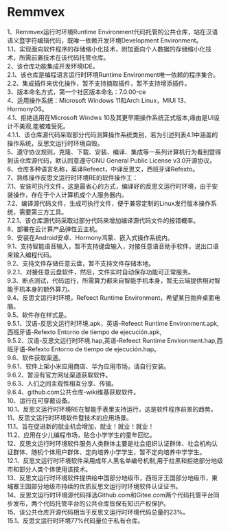 # Remmvex
1、Remmvex运行时环境Runtime Environment代码托管的公共仓库，站在汉语语义暨字符编辑代码，既唯一依赖开发环境Development Environment。<br/>
1.1、实现面向软件程序的存储缩小化技术，附加面向个人数据的存储缩小化技术，所需前置技术在该代码托管仓库。<br/>
2、该仓库功能集成开发环境IDE。<br/>
2.1、该仓库是编程语言运行时环境Runtime Environment唯一依赖的程序集合。<br/>
2.2、集成插件来优化操作，暂不支持摘取插件，暂不支持增添插件。<br/>
3、版本命名方式，第一个社区版本命名：7.0.00-ce<br/>
4、适用操作系统：Microsoft Windows 11和Arch Linux，MIUI 13、HormonyOS。<br/>
4.1、拒绝适用在Microsoft Windws 10及其更早期操作系统正式版本,缘由是UI设计不美观,能被难受死。<br/>
4.1.1、该仓库源代码采取部分代码测算操作系统类别，若为引述列表4.1中涵盖的操作系统，反思文运行时环境自毁。<br/>
5、遵守协议规则，克隆、下载、安装、编译、集成等一系列计算机行为看到暨得到该仓库源代码，默认同意遵守GNU General Public License v3.0开源协议。<br/>
6、仓库多种语言名称，英译Refeect，中译反思文，西班牙译Refexto。<br/>
7、熟练操作反思文运行时环境RE的软件操作工：<br/>
7.1、安装可执行文件，这是最省心的方式，编译好的反思文运行时环境，由于安装操作，存在于个人计算机或个人服务器内。<br/>
7.2、编译源代码文件，生成可执行文件，便于兼容定制的Linux发行版本操作系统，需要第三方工具。<br/>
7.2.1、该仓库源代码采取过部分代码来增加编译源代码文件的报错概率。<br/>
8、部署在云计算产品弹性云主机。<br/>
9、安装在Android安卓、Hormony鸿蒙、嵌入式操作系统内。<br/>
9.1、支持智能语音输入，暂不支持键盘输入，对接任意语音助手软件，说出口语来输入编程代码。<br/>
9.2、支持文件存储任意云盘，暂不支持文件存储本地。<br/>
9.2.1、对接任意云盘软件，然后，文件实时自动保存功能可正常服务。<br/>
9.3、断点测试，代码运行，所需算力都来自智能手机本身，暂无云端提供相对智能手机本身的额外算力。<br/>
9.4、反思文运行时环境，Refeect Runtime Environment，希望某日抛弃桌面电脑。<br/>
9.5、软件存在样式是。<br/>
9.5.1、汉语-反思文运行时环境.apk，英语-Refeect Runtime Environment.apk,西班牙语-Refexto Entorno de tiempo de ejecución.apk,<br/>
9.5.2、汉语-反思文运行时环境.hap,英语-Refeect Runtime Environment.hap,西班牙语-Refexto Entorno de tiempo de ejecución.hap。<br/>
9.6、软件获取渠道。<br/>
9.6.1、软件上架小米应用商店、华为应用市场，请自行安装。<br/>
9.6.2、暂没有官方网址渠道获取软件。<br/>
9.6.3、人们之间主观性相互分享、传输。<br/>
9.6.4、github.com公共仓库-wiki维基获取软件。<br/>
10、运行在可穿戴设备。<br/>
10.1、反思文运行时环境RE在智能手表里支持运行，这是软件程序前景的趋势。<br/>
11、反思文运行时环境软件暨技术的应用场景。<br/>
11.1、旨在促进新的就业机会增加，就业！就业！就业！<br/> 
11.2、应用在少儿编程市场，贴合小学学生的童年回忆。 <br/>
12、反思文运行时环境软件服务人类群体主要是社会组织认证群体、社会机构认证群体、随机个体用户群体、定向培养小学学生，暂不定向培养中学学生。<br/>
12.1、反思文运行时环境软件采用成年人黑名单编号机制,用于拉黑和拒绝部分地级市和部分人类个体使用该技术。<br/>
13、反思文运行时环境软件提供给中国部分地级市，西班牙王国部分地级市，柬埔寨王国部分地级市持续的优质反思文运行时环境软件认证证书。<br/>
14、反思文运行时环境源代码择选Github.com和Gitee.com两个代码托管平台同步发布，两个代码托管平台的公共仓库皆保有知识产权保护。<br/>
15、该公共仓库开源代码相当于反思文运行时环境代码总量的23%。<br/>
15.1、反思文运行时环境77%代码量位于私有仓库。<br/>
